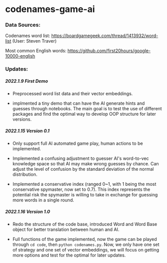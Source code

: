 # codenames-game-ai


### Data Sources:

Codenames word list: https://boardgamegeek.com/thread/1413932/word-list (User: Steven Traver)

Most common English words: https://github.com/first20hours/google-10000-english

### Updates:

##### 2022.1.9 First Demo

- Preprocessed word list data and their vector embeddings.

- implmented a tiny demo that can have the AI generate hints and guesses through notebooks. The main goal is to test the use of different packages and find the optimal way to develop OOP structure for later versions.

##### 2022.1.15 Version 0.1

- Only support full AI automated game play, human actions to be implemented.

- Implemented a confusing adjustment to guesser AI's word-to-vec knowledge space so that AI may make wrong guesses by chance. Can adjust the level of confusion by the standard deviation of the normal distribution.

- Implemented a conservative index (ranged 0~1, with 1 being the most conservative spymaster, now set to 0.7). This index represents the potential risk the spymaster is willing to take in exchange for guessing more words in a single round.

##### 2022.1.16 Version 1.0

- Redo the structure of the code base, introduced Word and Word Base object for better translation between human and AI.

- Full functions of the game implemented, now the game can be played through `cd code`, then `python codenames.py`. Now, we only have one set of strategy and one set of vector embeddings, we will focus on getting more options and test for the optimal for later updates.

